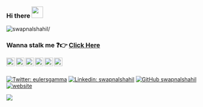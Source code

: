 ### Hi there <img src="https://raw.githubusercontent.com/iampavangandhi/iampavangandhi/master/gifs/Hi.gif" width="30px">

<p align="left"> <img src=https://komarev.com/ghpvc/?username=swapnalshahil alt=swapnalshahil/></p>

### Wanna stalk me :question::point_right: [Click Here](https://swapnalshahil.github.io/)

<a href="https://twitter.com/eulersgamma">
  <img align="left" alt="Swapnal's Twitter" width="22px" src="https://cdn.jsdelivr.net/npm/simple-icons@v3/icons/twitter.svg" />
</a>
<a href="https://www.linkedin.com/in/swapnalshahil/">
  <img align="left" alt="Swapnal's Linkdein" width="22px" src="https://cdn.jsdelivr.net/npm/simple-icons@v3/icons/linkedin.svg" />
</a>
<a href="https://github.com/swapnalshahil">
  <img align="left" alt="Swapnal's Github" width="22px" src="https://cdn.jsdelivr.net/npm/simple-icons@v3/icons/github.svg" />
</a>
<a href="https://t.me/swapnalshahil">
  <img align="left" alt="Swapnal's Telegram" width="22px" src="https://cdn.jsdelivr.net/npm/simple-icons@v3/icons/telegram.svg" />
</a>
<a href="https://instagram.com/eulersgamma/">
  <img align="left" alt="Pawan's Instagram" width="22px" src="https://cdn.jsdelivr.net/npm/simple-icons@v3/icons/instagram.svg" />
</a>
<a href="https://www.facebook.com/swapnal.sahil.1/">
  <img align="left" alt="Pawan's Facebook" width="22px" src="https://cdn.jsdelivr.net/npm/simple-icons@v3/icons/facebook.svg" />
</a>

<br/>
<br/>

[![Twitter: eulersgamma](https://img.shields.io/twitter/follow/eulersgamma?style=social)](https://twitter.com/eulersgamma)
[![Linkedin: swapnalshahil](https://img.shields.io/badge/-swapnalshahil-blue?style=flat-square&logo=Linkedin&logoColor=white&link=https://www.linkedin.com/in/swapnalshahil/)](https://www.linkedin.com/in/swapnalshahil/)
[![GitHub swapnalshahil](https://img.shields.io/github/followers/swapnalshahil?label=follow&style=social)](https://github.com/swapnalshahil)
[![website](https://img.shields.io/badge/PortfolioWebsite-swapnalshahil.github.io-2648ff?style=flat-square&logo=google-chrome)](https://swapnalshahil.github.io/)


<img src="https://github-readme-stats.vercel.app/api?username=swapnalshahil&&show_icons=true&title_color=ffffff&icon_color=bb2acf&text_color=daf7dc&bg_color=191919">
